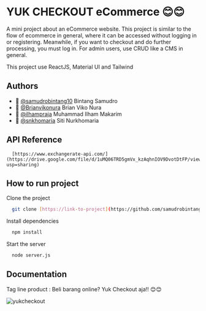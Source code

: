 
# YUK CHECKOUT eCommerce  😊😊

A mini project about an eCommerce website. This project is similar to the flow of ecommerce in general, where it can be accessed without logging in or registering. Meanwhile, if you want to checkout and do further processing, you must log in. For admin users, use CRUD like a CMS in general.

This project use ReactJS, Material UI and Tailwind 


## Authors

- 🥇 [@samudrobintang10](https://github.com/samudrobintang10) Bintang Samudro
- 🥇 [@Brianvikonura](https://github.com/Brianvikonura) Brian Viko Nura
- 🥇 [@ilhampraja](https://github.com/ilhampraja) Muhammad Ilham Makarim
- 🥇 [@snkhomaria](https://github.com/snkhomaria) Siti Nurkhomaria


## API Reference


```
  [https://www.exchangerate-api.com/](https://drive.google.com/file/d/1uMQ06TRD5gmVx_kzAqhnIOV9DvotDtFP/view?usp=sharing)
```

## How to run project

Clone the project

```bash
  git clone [https://link-to-project](https://github.com/samudrobintang10/miniproject-1.git)
```

Install dependencies

```bash
  npm install
```

Start the server

```bash
  node server.js
```


## Documentation

Tag line product : Beli barang online? Yuk Checkout aja!! 😊😊

![yukcheckout](https://github.com/user-attachments/assets/aaf6a43f-bafe-4298-a4f3-2d75ea965ea2)

